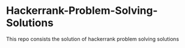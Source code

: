# Hackerrank-Problem-Solving-Solutions
This repo consists the solution of hackerrank problem solving solutions
